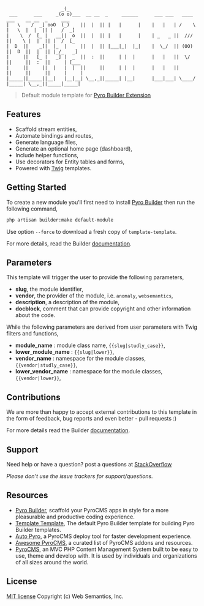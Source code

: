 ```
                    _(_
 ___      ___     _(o o)___  __ __  _     ______      ___ ___   ____   ___    __ __  _     ___
|   \    /  _] ooO  (_)    ||  |  || |   |      |    |   |   | /    \ |   \  |  |  || |   /  _]
|    \  /  [_ |   __||  o  ||  |  || |   |      |    | _   _ ||  /// ||    \ |  |  || |  /  [_
|  D  ||    _]|  |_  |     ||  |  || |___|_|  |_|    |  \_/  || (OO) ||  D  ||  |  || |_/_   _]
|     ||   [_ |   _] |  _  ||  :  ||     | |  |      |   |   ||  \/  ||     ||  :  ||     | [___
|     ||     ||  |   |  |  ||     ||     | |  |      |   |   ||      ||     ||     ||     |     |
|_____||_____||__|   |__|__| \__,_||_____| |__|      |___|___| \____/ |_____| \__,_||_____|_____|
```
> Default module template for [Pyro Builder Extension](https://github.com/websemantics/builder-extension)

## Features

- Scaffold stream entities,
- Automate bindings and routes,
- Generate language files,
- Generate an optional home page (dashboard),
- Include helper functions,
- Use decorators for Entity tables and forms,
- Powered with [Twig](http://twig.sensiolabs.org/) templates.

## Getting Started

To create a new module you'll first need to install [Pyro Builder](github.com/websemantics/builder-extension) then run the following command,

```bash
php artisan builder:make default-module
```

Use option `--force` to download a fresh copy of `template-template`.

For more details, read the Builder [documentation](github.com/websemantics/builder-extension).

## Parameters

This template will trigger the user to provide the following parameters,

- **slug**, the module identifier,
- **vendor**, the provider of the module, i.e. `anomaly`, `websemantics`,
- **description**, a description of the module,
- **docblock**, comment that can provide copyright and other information about the code.

While the following parameters are derived from user parameters with Twig filters and functions,

- **module_name** : module class name, `{{slug|studly_case}}`,
- **lower_module_name** : `{{slug|lower}}`,
- **vendor_name** : namespace for the module classes, `{{vendor|studly_case}}`,
- **lower_vendor_name** : namespace for the module classes, `{{vendor|lower}}`,

## Contributions

We are more than happy to accept external contributions to this template in the form of feedback, bug reports and even better - pull requests :)

For more details read the Builder [documentation](https://github.com/websemantics/builder-extension).

## Support

Need help or have a question? post a questions at [StackOverflow](https://stackoverflow.com/questions/tagged/builder-extension+default-module)

*Please don't use the issue trackers for support/questions.*

## Resources

- [Pyro Builder](https://github.com/websemantics/entity_builder-extension), scaffold your PyroCMS apps in style for a more pleasurable and productive coding experience.
- [Template Template](https://github.com/pyrocms-templates/template-template), The default Pyro Builder template for building Pyro Builder templates.
- [Auto Pyro](https://github.com/websemantics/auto-pyro), a PyroCMS deploy tool for faster development experience.
- [Awesome PyroCMS](https://github.com/websemantics/awesome-pyrocms), a curated list of PyroCMS addons and resources.
- [PyroCMS](https://github.com/pyrocms/pyrocms), an MVC PHP Content Management System built to be easy to use, theme and develop with. It is used by individuals and organizations of all sizes around the world.

## License

[MIT license](http://opensource.org/licenses/mit-license.php)
Copyright (c) Web Semantics, Inc.
